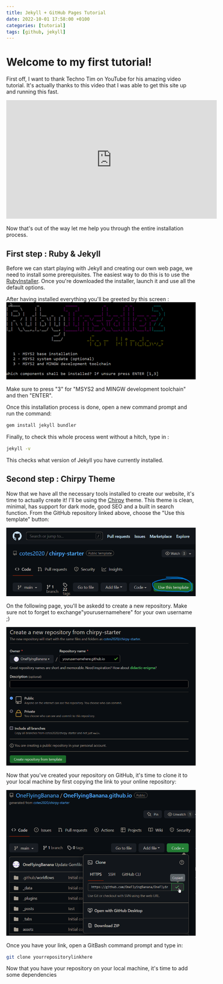 ```yaml
---
title: Jekyll + GitHub Pages Tutorial
date: 2022-10-01 17:58:00 +0100
categories: [tutorial]
tags: [github, jekyll]
---
```


# Welcome to my first tutorial!

First off, I want to thank Techno Tim on YouTube for his amazing video tutorial. It's actually thanks to this video that I was able to get this site up and running this fast.
<iframe width="560" height="315" src="https://www.youtube.com/embed/F8iOU1ci19Q" title="YouTube video player" frameborder="0" allow="accelerometer; autoplay; clipboard-write; encrypted-media; gyroscope; picture-in-picture" allowfullscreen></iframe>


Now that's out of the way let me help you through the entire installation process.

## First step : Ruby & Jekyll

Before we can start playing with Jekyll and creating our own web page, we need to install some prerequisites.
The easiest way to do this is to use the [RubyInstaller](https://rubyinstaller.org/).
Once you're downloaded the installer, launch it and use all the default options.

After having installed everything you'll be greeted by this screen :
![RubyInstaller2](/assets/screnshots//RubyInstaller2.png)

Make sure to press "3" for "MSYS2 and MINGW development toolchain" and then "ENTER".

Once this installation process is done, open a new command prompt and run the command:
```sh
gem install jekyll bundler
```

Finally, to check this whole process went without a hitch, type in :
```sh
jekyll -v
```

This checks what version of Jekyll you have currently installed.

## Second step : Chirpy Theme

Now that we have all the necessary tools installed to create our website, it's time to actually create it! I'll be using the [Chirpy](https://github.com/cotes2020/chirpy-starter) theme. This theme is clean, minimal, has support for dark mode, good SEO and a built in search function. 
From the GitHub repository linked above, choose the "Use this template" button:

![ChirpyChooseTemplate](/assets/screnshots//ChirpyChooseTemplate.png)

On the following page, you'll be askedd to create a new repository. Make sure not to forget to exchange"yourusernamehere" for your own username ;) 

![CreateNewRepository](/assets/screnshots/ChooseNewRepository.png)

Now that you've created your repository on GitHub, it's time to clone it to your local machine by first copying the link to your online repository: 

![CloneRepository](/assets/screnshots/CloneRepository.png)

Once you have your link, open a GitBash command prompt and type in:
```sh
git clone yourrepositorylinkhere
```

Now that you have your repository on your local machine, it's time to add some dependencies